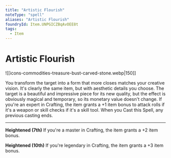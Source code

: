 ```yaml
---
title: "Artistic Flourish"
noteType: "spell"
aliases: "Artistic Flourish"
foundryId: Item.UNPGICZBqAvOEE8t
tags:
  - Item
---
```


# Artistic Flourish
![[icons-commodities-treasure-bust-carved-stone.webp|150]]

You transform the target into a form that more closes matches your creative vision. It's clearly the same item, but with aesthetic details you choose. The target is a beautiful and impressive piece for its new quality, but the effect is obviously magical and temporary, so its monetary value doesn't change. If you're an expert in Crafting, the item grants a +1 item bonus to attack rolls if it's a weapon or skill checks if it's a skill tool. When you Cast this Spell, any previous casting ends.

* * *

**Heightened (7th)** If you're a master in Crafting, the item grants a +2 item bonus.

**Heightened (10th)** If you're legendary in Crafting, the item grants a +3 item bonus.
